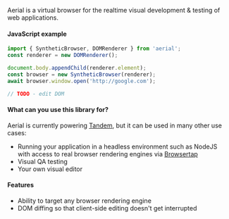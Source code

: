 Aerial is a virtual browser for the realtime visual development & testing of web applications. 

#### JavaScript example


```typescript
import { SyntheticBrowser, DOMRenderer } from 'aerial';
const renderer = new DOMRenderer(); 

document.body.appendChild(renderer.element);
const browser = new SyntheticBrowser(renderer);
await browser.window.open('http://google.com');

// TODO - edit DOM
```

#### What can you use this library for?

Aerial is currently powering [Tandem](http://tandemcode.com/), but it can be used in many other use cases:

- Running your application in a headless environment such as NodeJS with access to real browser rendering engines via [Browsertap](http://browsertap.com/)
- Visual QA testing
- Your own visual editor

#### Features

- Ability to target any browser rendering engine
- DOM diffing so that client-side editing doesn't get interrupted

